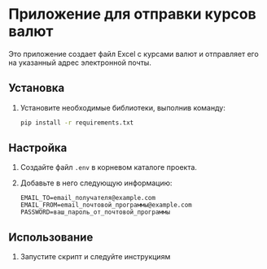 # Приложение для отправки курсов валют

Это приложение создает файл Excel с курсами валют и отправляет его на указанный адрес электронной почты.

## Установка

1. Установите необходимые библиотеки, выполнив команду:

   ```bash
   pip install -r requirements.txt
   ```

## Настройка

1. Создайте файл `.env` в корневом каталоге проекта.
2. Добавьте в него следующую информацию:

   ```
   EMAIL_TO=email_получателя@example.com
   EMAIL_FROM=email_почтовой_программы@example.com
   PASSWORD=ваш_пароль_от_почтовой_программы
   ```


## Использование

1. Запустите скрипт и следуйте инструкциям
